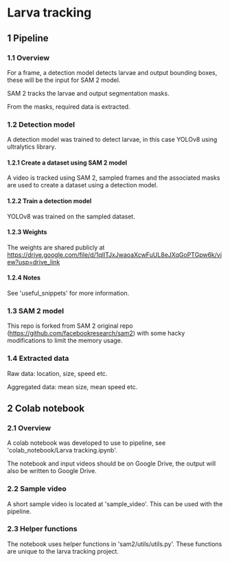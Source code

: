 # Larva tracking

## 1 Pipeline

### 1.1 Overview
For a frame, a detection model detects larvae and output bounding boxes, these will be the input for SAM 2 model. 

SAM 2 tracks the larvae and output segmentation masks.

From the masks, required data is extracted.

### 1.2 Detection model
A detection model was trained to detect larvae, in this case YOLOv8 using ultralytics library.

#### 1.2.1 Create a dataset using SAM 2 model
A video is tracked using SAM 2, sampled frames and the associated masks are used to create a dataset using a detection model.

#### 1.2.2 Train a detection model
YOLOv8 was trained on the sampled dataset.

#### 1.2.3 Weights
The weights are shared publicly at https://drive.google.com/file/d/1qlITJxJwaoaXcwFuUL8eJXqGoPTGpw6k/view?usp=drive_link

#### 1.2.4 Notes
See 'useful_snippets' for more information.

### 1.3 SAM 2 model
This repo is forked from SAM 2 original repo (https://github.com/facebookresearch/sam2) with some hacky modifications to limit the memory usage.

### 1.4 Extracted data
Raw data: location, size, speed etc.

Aggregated data: mean size, mean speed etc.

## 2 Colab notebook

### 2.1 Overview
A colab notebook was developed to use to pipeline, see 'colab_notebook/Larva tracking.ipynb'.

The notebook and input videos should be on Google Drive, the output will also be written to Google Drive.

### 2.2 Sample video
A short sample video is located at 'sample_video'. This can be used with the pipeline.

### 2.3 Helper functions
The notebook uses helper functions in 'sam2/utils/utils.py'. These functions are unique to the larva tracking project.
